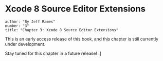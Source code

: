 # Xcode 8 Source Editor Extensions
```metadata
author: "By Jeff Rames"
number: "3"
title: "Chapter 3: Xcode 8 Source Editor Extensions"
```

This is an early access release of this book, and this chapter is still currently under development.

Stay tuned for this chapter in a future release! :]